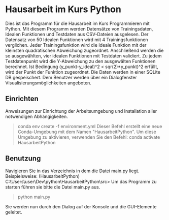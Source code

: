 # Hausarbeit im Kurs Python
Dies ist das Programm für die Hausarbeit im Kurs Programmieren mit Python.
Mit diesem Programm werden Datensätze von Trainingsdaten, Idealen Funktionen und Testdaten aus CSV-Dateien ausgelesen.
Der Datensatz von 50 Idealen Funktionen wird mit 4 Trainingsfunktionen verglichen.
Jeder Trainingsfunktion wird die Ideale Funktion mit der kleinsten quadratischen Abweichung zugeordnet. 
Anschließend werden die so ausgewählten, vier idealen Funktionen mit Testdaten validiert. 
Zu jedem Testdatenpunkt wird die Y-Abweichung zu den ausgewälten Funktionen berechnet.
Ist Bedingung (y_punkt-y_ideal)^2 < sqr(2)*y_punkt)^2 erfüllt, wird der Punkt der Funktion zugeordnet.
Die Daten werden in einer SQLite DB gespeischert. Dem Benutzer werden über ein Dialogfenster
Visualisierungsmöglichkeiten angeboten. 

## Einrichten
Anweisungen zur Einrichtung der Arbeitsumgebung und Installation aller notwendigen Abhängigkeiten.

> conda env create -f environment.yml
Dieser Befehl erstellt eine neue Conda-Umgebung mit dem Namen "HausarbeitPython".
Um diese Umgebung zu aktivieren, verwenden Sie den Befehl:
> conda activate HausarbeitPython

## Benutzung
Navigieren Sie in das Verzeichnis in dem die Datei main.py liegt.
Beispielsweise:
(HausarbeitPython) C:\Users\user\Dev\python\HausarbeitPython\src>
Um das Programm zu starten führen sie bitte die Datei main.py aus.
> python main.py

Sie werden nun durch den Dialog auf der Konsole und die GUI-Elemente geleitet. 

